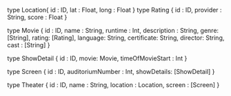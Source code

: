 type Location{ id : ID, lat : Float, long : Float } type Rating { id : ID,
provider : String, score : Float }

type Movie { id : ID, name : String, runtime : Int, description : String, genre:
[String], rating: [Rating], language: String, certificate: String, director:
String, cast : [String] }

type ShowDetail { id : ID, movie: Movie, timeOfMovieStart : Int }

type Screen { id : ID, auditoriumNumber : Int, showDetails: [ShowDetail] }

type Theater { id : ID, name : String, location : Location, screen : [Screen] }

